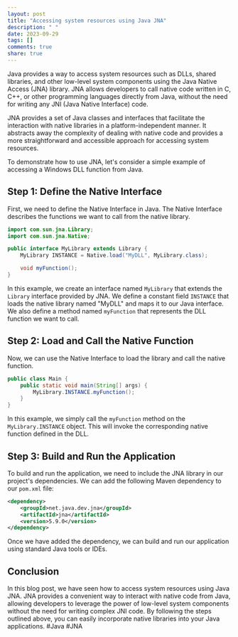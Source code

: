 ```yaml
---
layout: post
title: "Accessing system resources using Java JNA"
description: " "
date: 2023-09-29
tags: []
comments: true
share: true
---
```


Java provides a way to access system resources such as DLLs, shared libraries, and other low-level system components using the Java Native Access (JNA) library. JNA allows developers to call native code written in C, C++, or other programming languages directly from Java, without the need for writing any JNI (Java Native Interface) code.

JNA provides a set of Java classes and interfaces that facilitate the interaction with native libraries in a platform-independent manner. It abstracts away the complexity of dealing with native code and provides a more straightforward and accessible approach for accessing system resources.

To demonstrate how to use JNA, let's consider a simple example of accessing a Windows DLL function from Java.

## Step 1: Define the Native Interface

First, we need to define the Native Interface in Java. The Native Interface describes the functions we want to call from the native library.

```java
import com.sun.jna.Library;
import com.sun.jna.Native;

public interface MyLibrary extends Library {
    MyLibrary INSTANCE = Native.load("MyDLL", MyLibrary.class);

    void myFunction();
}
```

In this example, we create an interface named `MyLibrary` that extends the `Library` interface provided by JNA. We define a constant field `INSTANCE` that loads the native library named "MyDLL" and maps it to our Java interface. We also define a method named `myFunction` that represents the DLL function we want to call.

## Step 2: Load and Call the Native Function

Now, we can use the Native Interface to load the library and call the native function.

```java
public class Main {
    public static void main(String[] args) {
        MyLibrary.INSTANCE.myFunction();
    }
}
```

In this example, we simply call the `myFunction` method on the `MyLibrary.INSTANCE` object. This will invoke the corresponding native function defined in the DLL.

## Step 3: Build and Run the Application

To build and run the application, we need to include the JNA library in our project's dependencies. We can add the following Maven dependency to our `pom.xml` file:

```xml
<dependency>
    <groupId>net.java.dev.jna</groupId>
    <artifactId>jna</artifactId>
    <version>5.9.0</version>
</dependency>
```

Once we have added the dependency, we can build and run our application using standard Java tools or IDEs.

## Conclusion

In this blog post, we have seen how to access system resources using Java JNA. JNA provides a convenient way to interact with native code from Java, allowing developers to leverage the power of low-level system components without the need for writing complex JNI code. By following the steps outlined above, you can easily incorporate native libraries into your Java applications. #Java #JNA